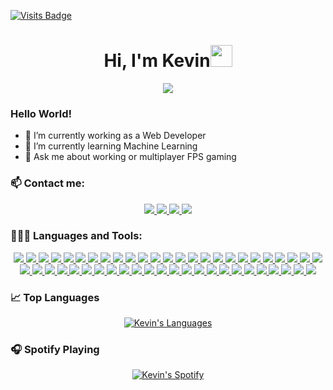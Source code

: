[![Visits Badge](https://badges.pufler.dev/visits/Kalevins/Kalevins)](https://badges.pufler.dev/visits/Kalevins/Kalevins)
<h1 align="center"><b>Hi, I'm Kevin</b><img src="https://media.giphy.com/media/hvRJCLFzcasrR4ia7z/giphy.gif" width="35"></h1>
<p align="center">
  <a href="https://github.com/DenverCoder1/readme-typing-svg"><img src="https://readme-typing-svg.herokuapp.com?font=Time+New+Roman&color=orange&size=25&center=true&vCenter=true&width=700&height=100&lines=Frontend+Developer;Backend+Developer;Software+Developer;Electronics+and+Telecommunications+Engineer"></a>
</p>

### Hello World!

  - 🔭 I’m currently working as a Web Developer
  - 🌱 I’m currently learning Machine Learning
  - 💬 Ask me about working or multiplayer FPS gaming
<!--
  - 😄 Pronouns: He / Him
  - ⚡ Fun fact: My name is an anagram of "I Play Data"
-->
### 📫 Contact me:

<p align="center">
  <a href="https://www.linkedin.com/in/kalevin" target="_blank">
    <img src="https://img.shields.io/badge/Linkedin-blue?style=for-the-badge&logo=linkedin&logoColor=white" t=mail />
  </a>
  <a href="https://www.instagram.com/kalevins/" target="_blank">
    <img src="https://img.shields.io/badge/Instagram-red?style=for-the-badge&logo=instagram&logoColor=white" t=mail />
  </a>
  <a href="mailto:kevinmunoz01@hotmail.com" target="_blank">
    <img src="https://img.shields.io/badge/Email-blue?style=for-the-badge&logo=maildotru&logoColor=white" t=mail />
  </a>
  <a href="https://steamcommunity.com/profiles/76561198075714144/" target="_blank">
    <img src="https://img.shields.io/badge/Steam-black?style=for-the-badge&logo=steam&logoColor=white" t=mail />
  </a>
</p>

### 👨🏻‍💻 Languages and Tools:

<!-- PROGRAMING -->
<p align="center">
  <!-- React -->
  <a href="https://react.dev/" target="_blank">
    <img src="https://img.shields.io/badge/React-61DAFB?style=for-the-badge&logo=react&logoColor=black" t=mail />
  </a>
  <!-- Nextjs -->
  <a href="https://nextjs.org/" target="_blank">
    <img src="https://img.shields.io/badge/Nextjs-000000?style=for-the-badge&logo=next.js&logoColor=white" t=mail />
  </a>
  <!-- Angular -->
  <a href="https://angular.io/" target="_blank">
    <img src="https://img.shields.io/badge/Angular-0F0F11?style=for-the-badge&logo=angular&logoColor=white" t=mail />
  </a>
  <!-- JavaScript -->
  <a href="https://developer.mozilla.org/en-US/docs/Web/JavaScript" target="_blank">
    <img src="https://img.shields.io/badge/JavaScript-F7DF1E?style=for-the-badge&logo=javascript&logoColor=black" t=mail />
  </a>
  <!-- TypeScript -->
  <a href="https://www.typescriptlang.org/" target="_blank">
    <img src="https://img.shields.io/badge/TypeScript-3178C6?style=for-the-badge&logo=typescript&logoColor=white" t=mail />
  </a>
  <!-- Python -->
  <a href="https://www.python.org/" target="_blank">
    <img src="https://img.shields.io/badge/Python-3776AB?style=for-the-badge&logo=python&logoColor=white" t=mail />
  </a>
  <!-- C++ -->
  <a href="https://isocpp.org/" target="_blank">
    <img src="https://img.shields.io/badge/C++-00599C?style=for-the-badge&logo=c%2B%2B&logoColor=white" t=mail />
  </a>
  <!-- Opencv -->
  <a href="https://opencv.org/" target="_blank">
    <img src="https://img.shields.io/badge/OpenCV-5C3EE8?style=for-the-badge&logo=opencv&logoColor=white" t=mail />
  </a>
  <!-- Redux -->
  <a href="https://redux.js.org/" target="_blank">
    <img src="https://img.shields.io/badge/Redux-764ABC?style=for-the-badge&logo=redux&logoColor=white" t=mail />
  </a>
  <!-- HTML -->
  <a href="https://developer.mozilla.org/en-US/docs/Web/HTML" target="_blank">
    <img src="https://img.shields.io/badge/HTML-E34F26?style=for-the-badge&logo=html5&logoColor=white" t=mail />
  </a>
  <!-- CSS -->
  <a href="https://developer.mozilla.org/en-US/docs/Web/CSS" target="_blank">
    <img src="https://img.shields.io/badge/CSS-1572B6?style=for-the-badge&logo=css3&logoColor=white" t=mail />
  </a>
  <!-- SASS -->
  <a href="https://sass-lang.com/" target="_blank">
    <img src="https://img.shields.io/badge/SASS-CC6699?style=for-the-badge&logo=sass&logoColor=white" t=mail />
  </a>
  <!-- Styled Components -->
  <a href="https://styled-components.com/" target="_blank">
    <img src="https://img.shields.io/badge/Styled_Components-DB7093?style=for-the-badge&logo=styled-components&logoColor=white" t=mail />
  </a>
  <!-- Tailwind CSS -->
  <a href="https://tailwindcss.com/" target="_blank">
    <img src="https://img.shields.io/badge/Tailwind_CSS-06B6D4?style=for-the-badge&logo=tailwind-css&logoColor=white" t=mail />
  </a>
  <!-- Material UI -->
  <a href="https://material-ui.com/" target="_blank">
    <img src="https://img.shields.io/badge/Material_UI-007FFF?style=for-the-badge&logo=mui&logoColor=white" t=mail />
  </a>
  <!-- Shadcn UI -->
  <a href="https://ui.shadcn.com/" target="_blank">
    <img src="https://img.shields.io/badge/Shadcn_UI-000000?style=for-the-badge&logo=shadcnui&logoColor=white" t=mail />
  </a>
  <!-- Chart.js -->
  <a href="https://www.chartjs.org/" target="_blank">
    <img src="https://img.shields.io/badge/Chart.js-FF6384?style=for-the-badge&logo=chart.js&logoColor=white" t=mail />
  </a>
  <!-- Framer Motion -->
  <a href="https://www.framer.com/motion/" target="_blank">
    <img src="https://img.shields.io/badge/Framer_Motion-0055FF?style=for-the-badge&logo=framer&logoColor=white" t=mail />
  </a>
  <!-- i18next -->
  <a href="https://www.i18next.com/" target="_blank">
    <img src="https://img.shields.io/badge/i18next-26A69A?style=for-the-badge&logo=i18next&logoColor=white" t=mail />
  </a>
  <!-- React Hook Form -->
  <a href="https://react-hook-form.com/" target="_blank">
    <img src="https://img.shields.io/badge/React_Hook_Form-EC5990?style=for-the-badge&logo=react-hook-form&logoColor=white" t=mail />
  </a>
  <!-- React Router -->
  <a href="https://reactrouter.com/" target="_blank">
    <img src="https://img.shields.io/badge/React_Router-CA4245?style=for-the-badge&logo=react-router&logoColor=white" t=mail />
  </a>
  <!-- Firebase -->
  <a href="https://firebase.google.com/" target="_blank">
    <img src="https://img.shields.io/badge/Firebase-DD2C00?style=for-the-badge&logo=firebase&logoColor=white" t=mail />
  </a>
  <!-- Supabase -->
  <a href="https://supabase.io/" target="_blank">
    <img src="https://img.shields.io/badge/Supabase-3FCF8E?style=for-the-badge&logo=supabase&logoColor=white" t=mail />
  </a>
  <!-- Express -->
  <a href="https://expressjs.com/" target="_blank">
    <img src="https://img.shields.io/badge/Express-000000?style=for-the-badge&logo=express&logoColor=white" t=mail />
  </a>
  <!-- Auth0 -->
  <a href="https://auth0.com/" target="_blank">
    <img src="https://img.shields.io/badge/Auth0-EB5424?style=for-the-badge&logo=auth0&logoColor=white" t=mail />
  </a>
  <!-- Prisma -->
  <a href="https://www.prisma.io/" target="_blank">
    <img src="https://img.shields.io/badge/Prisma-2D3748?style=for-the-badge&logo=prisma&logoColor=white" t=mail />
  </a>
  <!-- GraphQL -->
  <a href="https://graphql.org/" target="_blank">
    <img src="https://img.shields.io/badge/GraphQL-E10098?style=for-the-badge&logo=graphql&logoColor=white" t=mail />
  </a>
  <!-- Apollo GraphQL -->
  <a href="https://www.apollographql.com/" target="_blank">
    <img src="https://img.shields.io/badge/Apollo_GraphQL-311C87?style=for-the-badge&logo=apollo-graphql&logoColor=white" t=mail />
  </a>
  <!-- OWASP ZAP -->
  <a href="https://www.zaproxy.org/" target="_blank">
    <img src="https://img.shields.io/badge/OWASP_ZAP-000000?style=for-the-badge&logo=owasp&logoColor=white" t=mail />
  </a>
  <!-- SonarQube -->
  <a href="https://www.sonarqube.org/" target="_blank">
    <img src="https://img.shields.io/badge/SonarQube-4E9BCD?style=for-the-badge&logo=sonarqube&logoColor=white" t=mail />
  </a>
  <!-- Vite -->
  <a href="https://vitejs.dev/" target="_blank">
    <img src="https://img.shields.io/badge/Vite-646CFF?style=for-the-badge&logo=vite&logoColor=white" t=mail />
  </a>
  <!-- Vitest -->
  <a href="https://vitest.dev/" target="_blank">
    <img src="https://img.shields.io/badge/Vitest-6E9F18?style=for-the-badge&logo=vitest&logoColor=white" t=mail />
  </a>
  <!-- Jest -->
  <a href="https://jestjs.io/" target="_blank">
    <img src="https://img.shields.io/badge/Jest-C21325?style=for-the-badge&logo=jest&logoColor=white" t=mail />
  </a>
  <!-- MWS -->
  <a href="https://mswjs.io/" target="_blank">
    <img src="https://img.shields.io/badge/MWS-000000?style=for-the-badge&logo=msw&logoColor=white" t=mail />
  </a>
  <!-- Node.js -->
  <a href="https://nodejs.org/" target="_blank">
    <img src="https://img.shields.io/badge/Node.js-5FA04E?style=for-the-badge&logo=node.js&logoColor=white" t=mail />
  </a>
  <!-- Doxygen -->
  <a href="https://www.doxygen.nl/index.html" target="_blank">
    <img src="https://img.shields.io/badge/Doxygen-2C4AA8?style=for-the-badge&logo=doxygen&logoColor=white" t=mail />
  </a>
  <!-- Windows -->
  <a href="https://www.microsoft.com/en-us/windows" target="_blank">
    <img src="https://img.shields.io/badge/Windows-0078D6?style=for-the-badge&logo=windows&logoColor=white" t=mail />
  </a>
  <!-- Linux -->
  <a href="https://www.linux.org/" target="_blank">
    <img src="https://img.shields.io/badge/Linux-FCC624?style=for-the-badge&logo=linux&logoColor=black" t=mail />
  </a>
  <!-- Git -->
  <a href="https://git-scm.com/" target="_blank">
    <img src="https://img.shields.io/badge/Git-F05032?style=for-the-badge&logo=git&logoColor=white" t=mail />
  </a>
  <!-- GitHub -->
  <a href="https://github.com/" target="_blank">
    <img src="https://img.shields.io/badge/GitHub-181717?style=for-the-badge&logo=github&logoColor=white" t=mail />
  </a>
  <!-- GithUB Copilot -->
  <a href="https://copilot.github.com/" target="_blank">
    <img src="https://img.shields.io/badge/GitHub_Copilot-000000?style=for-the-badge&logo=githubcopilot&logoColor=white" t=mail />
  </a>
  <!-- Bitbucket -->
  <a href="https://bitbucket.org/" target="_blank">
    <img src="https://img.shields.io/badge/Bitbucket-0052CC?style=for-the-badge&logo=bitbucket&logoColor=white" t=mail />
  </a>
  <!-- AWS -->
  <a href="https://aws.amazon.com/" target="_blank">
    <img src="https://img.shields.io/badge/AWS-232F3E?style=for-the-badge&logo=amazonwebservices&logoColor=white" t=mail />
  </a>
  <!-- Azure -->
  <a href="https://azure.microsoft.com/" target="_blank">
    <img src="https://img.shields.io/badge/Azure-0089D6?style=for-the-badge&logo=microsoftazure&logoColor=white" t=mail />
  </a>
  <!-- Docker -->
  <a href="https://www.docker.com/" target="_blank">
    <img src="https://img.shields.io/badge/Docker-2496ED?style=for-the-badge&logo=docker&logoColor=white" t=mail />
  </a>
  <!-- Kubernetes -->
  <a href="https://kubernetes.io/" target="_blank">
    <img src="https://img.shields.io/badge/Kubernetes-326CE5?style=for-the-badge&logo=kubernetes&logoColor=white" t=mail />
  </a>
  <!-- Nginx -->
  <a href="https://www.nginx.com/" target="_blank">
    <img src="https://img.shields.io/badge/Nginx-009639?style=for-the-badge&logo=nginx&logoColor=white" t=mail />
  </a>
  <!-- Postman -->
  <a href="https://www.postman.com/" target="_blank">
    <img src="https://img.shields.io/badge/Postman-FF6C37?style=for-the-badge&logo=postman&logoColor=white" t=mail />
  </a>
  <!-- Figma -->
  <a href="https://www.figma.com/" target="_blank">
    <img src="https://img.shields.io/badge/Figma-F24E1E?style=for-the-badge&logo=figma&logoColor=white" t=mail />
  </a>
</p>

### 📈 Top Languages
<p align="center">
  <a href="https://github.com/kevinmuz55">
    <img align="center" src="https://github-readme-stats.vercel.app/api/top-langs/?username=Kalevins&layout=compact&theme=dark&show_icons=true" alt="Kevin's Languages" />
  </a>
</p>

### 🎧 Spotify Playing
<p align="center">
  <a href="https://open.spotify.com/user/kevinmuz55?si=2339bc52b23e4541">
    <img src="https://spotify-github-profile.kittinanx.com/api/view?uid=kevinmuz55&cover_image=true&theme=default&show_offline=false&background_color=121212&interchange=false&bar_color=ffffff" alt="Kevin's Spotify" />
  </a>
</p>
<!--
**kevinmuz55/kevinmuz55** is a ✨ _special_ ✨ repository because its `README.md` (this file) appears on your GitHub profile.

Here are some ideas to get you started:

- 🔭 I’m currently working on ...
- 🌱 I’m currently learning ...
- 👯 I’m looking to collaborate on ...
- 🤔 I’m looking for help with ...
- 💬 Ask me about ...
- 📫 How to reach me: ...
- 😄 Pronouns: ...
- ⚡ Fun fact: ...
-->

